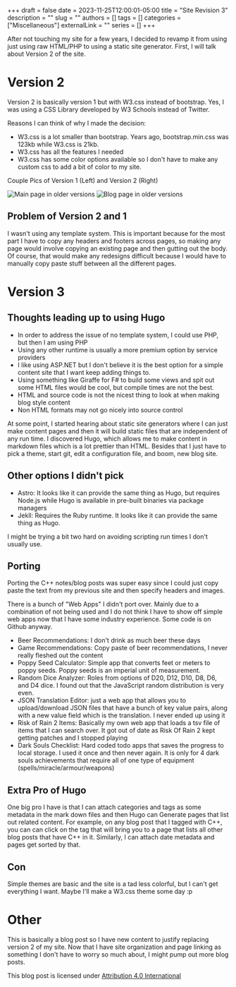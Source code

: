 +++ 
draft = false
date = 2023-11-25T12:00:01-05:00
title = "Site Revision 3"
description = ""
slug = ""
authors = []
tags = []
categories = ["Miscellaneous"]
externalLink = ""
series = []
+++

After not touching my site for a few years, I decided to revamp it from using just using raw HTML/PHP to using a static site generator. First, I will talk about Version 2 of the site.

# Version 2

Version 2 is basically version 1 but with W3.css instead of bootstrap. Yes, I was using a CSS Library developed by W3 Schools instead of Twitter.

Reasons I can think of why I made the decision:
* W3.css is a lot smaller than bootstrap. Years ago, bootstrap.min.css was 123kb while W3.css is 21kb.
* W3.css has all the features I needed
* W3.css has some color options available so I don't have to make any custom css to add a bit of color to my site.

Couple Pics of Version 1 (Left) and Version 2 (Right)

![Main page in older versions](/images/2023/Version1_Version2_Main.png)
![Blog page in older versions](/images/2023/Version1_Version2_Blog.png)

## Problem of Version 2 and 1

I wasn't using any template system.
This is important because for the most part I have to copy any headers and footers across pages, so making any page would involve copying an existing page and then gutting out the body.
Of course, that would make any redesigns difficult because I would have to manually copy paste stuff between all the different pages.

# Version 3

## Thoughts leading up to using Hugo
* In order to address the issue of no template system, I could use PHP, but then I am using PHP
* Using any other runtime is usually a more premium option by service providers
* I like using ASP.NET but I don't believe it is the best option for a simple content site that I want keep adding things to.
* Using something like Giraffe for F# to build some views and spit out some HTML files would be cool, but compile times are not the best. 
* HTML and source code is not the nicest thing to look at when making blog style content
* Non HTML formats may not go nicely into source control

At some point, I started hearing about static site generators where I can just make content pages and then it will build static files that are independent of any run time.
I discovered Hugo, which allows me to make content in markdown files which is a lot prettier than HTML. Besides that I just have to pick a theme, start git, edit a configuration file, and boom, new blog site.

## Other options I didn't pick
* Astro: It looks like it can provide the same thing as Hugo, but requires Node.js while Hugo is available in pre-built binaries via package managers
* Jekll: Requires the Ruby runtime. It looks like it can provide the same thing as Hugo.

I might be trying a bit two hard on avoiding scripting run times I don't usually use.

## Porting

Porting the C++ notes/blog posts was super easy since I could just copy paste the text from my previous site and then specify headers and images. 

There is a bunch of "Web Apps" I didn't port over. Mainly due to a combination of not being used and I do not think I have to show off simple web apps now that I have some industry experience. Some code is on Github anyway.
* Beer Recommendations: I don't drink as much beer these days
* Game Recommendations: Copy paste of beer recommendations, I never really fleshed out the content
* Poppy Seed Calculator: Simple app that converts feet or meters to poppy seeds. Poppy seeds is an imperial unit of measurement. 
* Random Dice Analyzer: Roles from options of D20, D12, D10, D8, D6, and D4 dice. I found out that the JavaScript random distribution is very even.
* JSON Translation Editor: just a web app that allows you to upload/download JSON files that have a bunch of key value pairs, along with a new value field which is the translation. I never ended up using it
* Risk of Rain 2 Items: Basically my own web app that loads a tsv file of items that I can search over. It got out of date as Risk Of Rain 2 kept getting patches and I stopped playing
* Dark Souls Checklist: Hard coded todo apps that saves the progress to local storage. I used it once and then never again. It is only for 4 dark souls achievements that require all of one type of equipment (spells/miracle/armour/weapons)

## Extra Pro of Hugo
One big pro I have is that I can attach categories and tags as some metadata in the mark down files and then Hugo can Generate pages that list out related content.
For example, on any blog post that I tagged with C++, you can can click on the tag that will bring you to a page that lists all other blog posts that have C++ in it.
Similarly, I can attach date metadata and pages get sorted by that.

## Con
Simple themes are basic and the site is a tad less colorful, but I can't get everything I want. Maybe I'll make a W3.css theme some day :p

# Other
This is basically a blog post so I have new content to justify replacing version 2 of my site.
Now that I have site organization and page linking as something I don't have to worry so much about, I might pump out more blog posts.

This blog post is licensed under [Attribution 4.0 International](https://creativecommons.org/licenses/by/4.0/?ref=chooser-v1)
